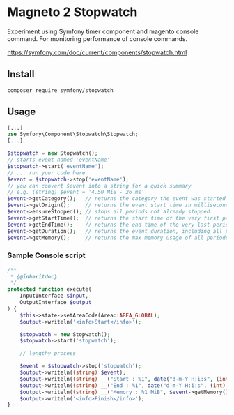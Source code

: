 # Magneto 2 Stopwatch

Experiment using Symfony timer component and magento console command. For monitoring performance of console commands.

https://symfony.com/doc/current/components/stopwatch.html

## Install

    composer require symfony/stopwatch

## Usage

```php
[...]
use Symfony\Component\Stopwatch\Stopwatch;
[...]
```

```php
$stopwatch = new Stopwatch();
// starts event named 'eventName'
$stopwatch->start('eventName');
// ... run your code here
$event = $stopwatch->stop('eventName');
// you can convert $event into a string for a quick summary
// e.g. (string) $event = '4.50 MiB - 26 ms'
$event->getCategory();   // returns the category the event was started in
$event->getOrigin();     // returns the event start time in milliseconds
$event->ensureStopped(); // stops all periods not already stopped
$event->getStartTime();  // returns the start time of the very first period
$event->getEndTime();    // returns the end time of the very last period
$event->getDuration();   // returns the event duration, including all periods
$event->getMemory();     // returns the max memory usage of all periods
```

### Sample Console script

```php
/**
 * {@inheritdoc}
 */
protected function execute(
    InputInterface $input,
    OutputInterface $output
) {
    $this->state->setAreaCode(Area::AREA_GLOBAL);
    $output->writeln('<info>Start</info>');

    $stopwatch = new Stopwatch();
    $stopwatch->start('stopwatch');

    // lengthy process

    $event = $stopwatch->stop('stopwatch');
    $output->writeln((string) $event);
    $output->writeln((string) __("Start : %1", date("d-m-Y H:i:s", (int) ($event->getOrigin() / 1000))));
    $output->writeln((string) __("End : %1", date("d-m-Y H:i:s", (int) (($event->getOrigin() + $event->getEndTime()) / 1000))));
    $output->writeln((string) __("Memory : %1 MiB", $event->getMemory() / 1024 / 1024));
    $output->writeln('<info>Finish</info>');
}
```